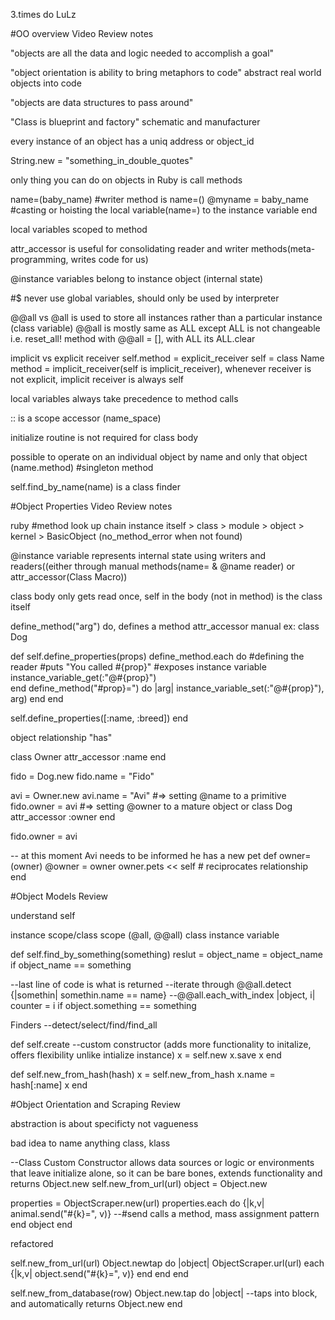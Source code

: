 3.times do
LuLz

#OO overview Video Review notes

"objects are all the data and logic needed to accomplish a goal"

"object orientation is ability to bring metaphors to code" abstract real world objects into code

"objects are data structures to pass around"

"Class is blueprint and factory" schematic and manufacturer

every instance of an object has a uniq address or object_id

String.new = "something_in_double_quotes"

only thing you can do on objects in Ruby is call methods

name=(baby_name) #writer method is name=()
@myname = baby_name #casting or hoisting the local variable(name=) to the instance variable
end

local variables scoped to method

attr_accessor is useful for consolidating reader and writer methods(meta-programming, writes code for us)

@instance variables belong to instance object (internal state)

#$ never use global variables, should only be used by interpreter

@@all vs @all is used to store all instances rather than a particular instance (class variable)
@@all is mostly same as ALL except ALL is not changeable i.e. reset_all! method with @@all = [], with ALL its ALL.clear

implicit vs explicit receiver
self.method = explicit_receiver
self = class Name
method = implicit_receiver(self is implicit_receiver), whenever receiver is not explicit, implicit receiver is always self

local variables always take precedence to method calls

:: is a scope accessor (name_space)

initialize routine is not required for class body

possible to operate on an individual object by name and only that object (name.method) #singleton method

self.find_by_name(name) is a class finder

#Object Properties Video Review notes

ruby #method look up chain
instance itself > class > module > object > kernel > BasicObject (no_method_error when not found)

@instance variable represents internal state using writers and readers((either through manual methods(name= & @name reader) or attr_accessor(Class Macro))

class body only gets read once, self in the body (not in method) is the class itself

define_method("arg") do, defines a method
attr_accessor manual ex:
class Dog

  def self.define_properties(props)
    define_method.each do
    #defining the reader
      #puts "You called #{prop}"
    #exposes instance variable
    instance_variable_get(:"@#{prop}")  
    end
    define_method("#prop}=") do |arg|
    instance_variable_set(:"@#{prop}"), arg)
  end
end

self.define_properties([:name, :breed])
end

object relationship "has"

class Owner
  attr_accessor :name
end

fido = Dog.new
fido.name = "Fido"

avi = Owner.new
avi.name = "Avi" #=> setting @name to a primitive
fido.owner = avi #=> setting @owner to a mature object
or
class Dog
attr_accessor :owner
end

fido.owner = avi

-- at this moment Avi needs to be informed he has a new pet
def owner=(owner)
  @owner = owner
  owner.pets << self # reciprocates relationship
end

#Object Models Review

understand self

instance scope/class scope (@all, @@all) class instance variable

def self.find_by_something(something)
reslut = object_name = object_name if object_name == something

--last line of code is what is returned
--iterate through @@all.detect {|somethin| somethin.name == name}
--@@all.each_with_index |object, i|
  counter = i if object.something == something

Finders
--detect/select/find/find_all

def self.create --custom constructor (adds more functionality to initalize, offers flexibility unlike intialize instance)
x = self.new
x.save
x
end

def self.new_from_hash(hash)
x = self.new_from_hash
x.name = hash[:name]
x
end

#Object Orientation and Scraping Review

abstraction is about specificty not vagueness

bad idea to name anything class, klass

--Class Custom Constructor allows data sources or logic or environments that leave initialize alone, so it can be bare bones, extends functionality and returns Object.new
self.new_from_url(url)
 object = Object.new

 properties = ObjectScraper.new(url)
 properties.each do {|k,v| animal.send("#{k}=", v)}  --#send calls a method, mass assignment pattern
 end
 object
end

refactored

self.new_from_url(url)
  Object.newtap do |object|
    ObjectScraper.url(url) each {|k,v| object.send("#{k}=", v)}
    end
  end
end

self.new_from_database(row)
  Object.new.tap do |object| --taps into block, and automatically returns Object.new
end
